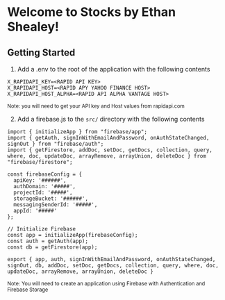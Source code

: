 # Welcome to Stocks by Ethan Shealey!

## Getting Started
1) Add a .env to the root of the application with the following contents

```
X_RAPIDAPI_KEY=<RAPID API KEY>
X_RAPIDAPI_HOST=<RAPID APY YAHOO FINANCE HOST>
X_RAPIDAPI_HOST_ALPHA=<RAPID API ALPHA VANTAGE HOST>
```
<sup>Note: you will need to get your API key and Host values from rapidapi.com</sup>

2) Add a firebase.js to the `src/` directory with the following contents

```
import { initializeApp } from "firebase/app";
import { getAuth, signInWithEmailAndPassword, onAuthStateChanged, signOut } from "firebase/auth";
import { getFirestore, addDoc, setDoc, getDocs, collection, query, where, doc, updateDoc, arrayRemove, arrayUnion, deleteDoc } from "firebase/firestore";

const firebaseConfig = {
  apiKey: '######',
  authDomain: '#####',
  projectId: '#####',
  storageBucket: '######',
  messagingSenderId: '#####',
  appId: '#####'
};

// Initialize Firebase
const app = initializeApp(firebaseConfig);
const auth = getAuth(app);
const db = getFirestore(app);

export { app, auth, signInWithEmailAndPassword, onAuthStateChanged, signOut, db, addDoc, setDoc, getDocs, collection, query, where, doc, updateDoc, arrayRemove, arrayUnion, deleteDoc }
```
<sup>Note: You will need to create an application using Firebase with Authentication and Firebase Storage</sup>
